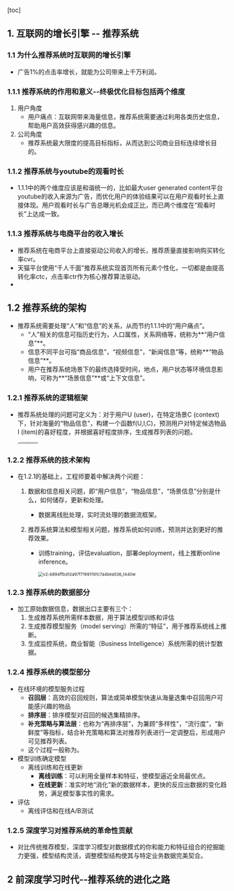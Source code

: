 [toc]



## 1. 互联网的增长引擎 -- 推荐系统

### 1.1 为什么推荐系统时互联网的增长引擎

*   广告1%的点击率增长，就能为公司带来上千万利润。

### 1.1.1 推荐系统的作用和意义--终极优化目标包括两个维度

1.   用户角度
     *   用户痛点：互联网带来海量信息，推荐系统需要通过利用各类历史信息，帮助用户高效获得感兴趣的信息。
2.   公司角度
     *   推荐系统最大限度的提高目标指标，从而达到公司商业目标连续增长目的。

### 1.1.2 推荐系统与youtube的观看时长

*   1.1.1中的两个维度应该是和谐统一的，比如最大user generated content平台youtube的收入来源为广告，而优化用户的体验结果可以在用户观看时长上直接体现。用户观看时长与广告总曝光机会成正比，而已两个维度在“观看时长”上达成一致。

### 1.1.3 推荐系统与电商平台的收入增长

*   推荐系统在电商平台上直接驱动公司收入的增长，推荐质量直接影响购买转化率cvr。
*   天猫平台使用“千人千面”推荐系统实现首页所有元素个性化，一切都是由提高转化率ctc，点击率ctr作为核心推荐算法驱动。
*   

## 1.2 推荐系统的架构

*   推荐系统需要处理“人”和“信息”的关系，从而节约1.1.1中的“用户痛点”。
    *   “人”相关的信息可指历史行为，人口属性，关系网络等，统称为**“用户信息”**。
    *   信息不同平台可指“商品信息”，“视频信息”，“新闻信息”等，统称**“物品信息”**。
    *   用户在推荐系统场景下的最终选择受时间，地点，用户状态等环境信息影响，可称为**“场景信息”**或“上下文信息”。

### 1.2.1 推荐系统的逻辑框架

*   推荐系统处理的问题可定义为：对于用户U (user)，在特定场景C (context)下，针对海量的“物品信息”，构建一个函数f(U,I,C)，预测用户对特定候选物品I (item)的喜好程度，并根据喜好程度排序，生成推荐列表的问题。

    <img src="https://tva1.sinaimg.cn/large/e6c9d24ely1h14r3f6r1rj21qu0o2gop.jpg" alt="20210430001007441" style="zoom:30%;" />

### 1.2.2 推荐系统的技术架构

*   在1.2.1的基础上，工程师要着中解决两个问题：

    1.   数据和信息相关问题，即“用户信息”，“物品信息”，“场景信息”分别是什么，如何储存，更新和处理。

         *   数据离线批处理，实时流处理的数据流框架。

    2.   推荐系统算法和模型相关问题，推荐系统如何训练，预测并达到更好的推荐效果。

         *   训练training，评估evaluation，部署deployment，线上推断online inference。

             <img src="https://tva1.sinaimg.cn/large/e6c9d24ely1h14rc5amzsj20r20vf0vl.jpg" alt="v2-b894ffb412a97f719917d1c7a4bea536_1440w" style="zoom: 67%;" />

### 1.2.3 推荐系统的数据部分

*   加工原始数据信息，数据出口主要有三个：
    1.   生成推荐系统所需样本数据，用于算法模型训练和评估
    2.   生成推荐模型服务（model serving）所需的“特征”，用于推荐系统线上推断。
    3.   生成监控系统，商业智能（Business Intelligence）系统所需的统计型数据。

### 1.2.4 推荐系统的模型部分

*   在线环境的模型服务过程
    *   **召回层**：高效的召回规则，算法或简单模型快速从海量选集中召回用户可能感兴趣的物品
    *   **排序层**：排序模型对召回的候选集精排序。
    *   **补充策略与算法层**：也称为“再排序层”，为兼顾“多样性”，“流行度”，“新鲜度”等指标，结合补充策略和算法对推荐列表进行一定调整后，形成用户可见推荐列表。
    *   这个过程一般称为。
*   模型训练确定模型
    *   离线训练和在线更新
        *   **离线训练**：可以利用全量样本和特征，使模型逼近全局最优点。
        *   **在线更新**：准实时地“消化”新的数据样本，更快的反应出数据的变化趋势，满足模型事实性的需求。
*   评估
    *   离线评估和在线A/B测试

### 1.2.5 深度学习对推荐系统的革命性贡献

*   对比传统推荐模型，深度学习模型对数据模式的你和能力和特征组合的挖掘能力更强，模型结构灵活，调整模型结构使其与特定业务数据完美契合。

## 2 前深度学习时代--推荐系统的进化之路

